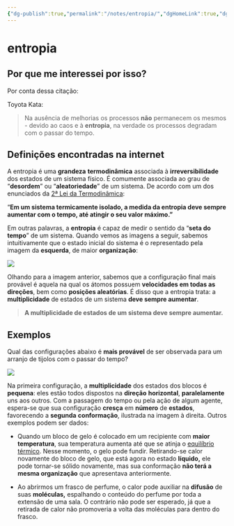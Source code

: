 ```yaml
---
{"dg-publish":true,"permalink":"/notes/entropia/","dgHomeLink":true,"dgPassFrontmatter":false}
---
```


# entropia

## Por que me interessei por isso?

Por conta dessa citação:

Toyota Kata:

> Na ausência de melhorias os processos **não** permanecem os mesmos - devido ao caos e à **entropia**, na verdade os processos degradam com o passar do tempo.



## Definições encontradas na internet


A entropia é uma **grandeza** **termodinâmica** associada à **irreversibilidade** dos estados de um sistema físico. É comumente associada ao grau de “**desordem**” ou “**aleatoriedade**” de um sistema. De acordo com um dos enunciados da [2ª Lei da Termodinâmica](https://brasilescola.uol.com.br/fisica/maquina-termicaaplicacao-segunda-lei-termodinamica.htm):

“**Em um sistema termicamente isolado, a medida da entropia deve sempre aumentar com o tempo, até atingir o seu valor máximo.”**

Em outras palavras, a **entropia** é capaz de medir o sentido da “**seta do tempo**” de um sistema. Quando vemos as imagens a seguir, sabemos intuitivamente que o estado inicial do sistema é o representado pela imagem da **esquerda**, de maior **organização**:

[![](https://s5.static.brasilescola.uol.com.br/img/2018/08/entropia-no-gas.jpg)](https://brasilescola.uol.com.br/o-que-e/fisica/o-que-e-entropia.htm# "Entropia no gás")

Olhando para a imagem anterior, sabemos que a configuração final mais provável é aquela na qual os átomos possuem **velocidades em todas as direções**, bem como **posições aleatórias**. É disso que a entropia trata: a **multiplicidade** de estados de um sistema **deve sempre aumentar**.

> **A multiplicidade de estados de um sistema deve sempre aumentar.**



## **Exemplos**

Qual das configurações abaixo é **mais provável** de ser observada para um arranjo de tijolos com o passar do tempo?

[![](https://s4.static.brasilescola.uol.com.br/img/2018/08/blocos-de-tijolos.jpg)](https://brasilescola.uol.com.br/o-que-e/fisica/o-que-e-entropia.htm# "Blocos de tijolos")

Na primeira configuração, a **multiplicidade** dos estados dos blocos é **pequena**: eles estão todos dispostos na **direção** **horizontal**, **paralelamente** uns aos outros. Com a passagem do tempo ou pela ação de algum agente, espera-se que sua configuração **cresça** em **número** de **estados**, favorecendo a **segunda** **conformação**, ilustrada na imagem à direita. Outros exemplos podem ser dados:

-   Quando um bloco de gelo é colocado em um recipiente com **maior** **temperatura**, sua temperatura aumenta até que se atinja o [equilíbrio térmico](https://brasilescola.uol.com.br/quimica/equilibrio-termico.htm). Nesse momento, o gelo pode fundir. Retirando-se calor novamente do bloco de gelo, que está agora no estado **líquido,** ele pode tornar-se sólido novamente, mas sua conformação **não terá a mesma organização** que apresentava anteriormente.
    
-   Ao abrirmos um frasco de perfume, o calor pode auxiliar na **difusão** de suas **moléculas,** espalhando o conteúdo do perfume por toda a extensão de uma sala. O contrário não pode ser esperado, já que a retirada de calor não promoveria a volta das moléculas para dentro do frasco.
